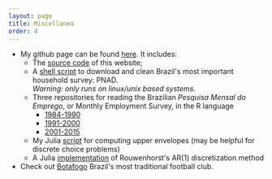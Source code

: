 ```yaml
---
layout: page
title: Miscellanea
order: 4
---
```


* My github page can be found [here](https://github.com/pereiragc). It includes: 
  + The [source code](https://github.com/pereiragc/pereiragc.github.io) of this website;
  + A [shell script](https://github.com/pereiragc/getpnad) to download and clean Brazil's most important household survey: PNAD. <br />
    *Warning: only runs on linux/unix based systems.*
  + Three repositories for reading the Brazilian *Pesquisa Mensal do Emprego*, or Monthly Employment Survey, in the R language
    - [1984-1990](https://github.com/pereiragc/read-PME-80s)
    - [1991-2000](https://github.com/pereiragc/read-PME-90s)
    - [2001-2015](https://github.com/pereiragc/read-PME-post2k)
  + My Julia [script](https://github.com/pereiragc/UpperEnvelope.jl) for computing upper envelopes (may be helpful for discrete choice problems)
  + A Julia [implementation](https://github.com/pereiragc/rouwenhorst) of Rouwenhorst's AR(1) discretization method 
* Check out [Botafogo](https://en.wikipedia.org/wiki/Botafogo_de_Futebol_e_Regatas) Brazil's most traditional football club. 
